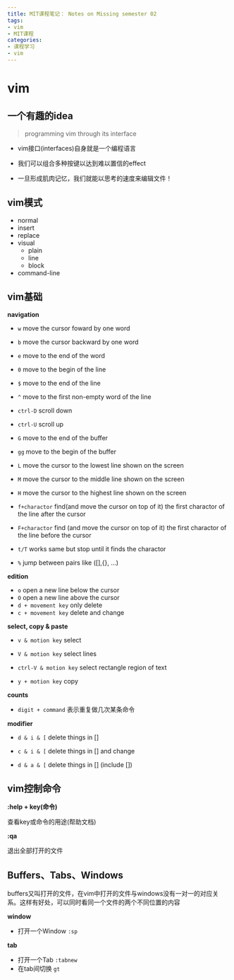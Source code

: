 ```yaml
---
title: MIT课程笔记： Notes on Missing semester 02
tags: 
- vim
- MIT课程
categories:
- 课程学习
- vim
---
```


# vim

## 一个有趣的idea

> programming vim through its interface

- vim接口(interfaces)自身就是一个编程语言
- 我们可以组合多种按键以达到难以置信的effect

- 一旦形成肌肉记忆，我们就能以思考的速度来编辑文件！

## vim模式

- normal
- insert
- replace
- visual
  - plain
  - line
  - block
- command-line

## vim基础

**navigation**

- `w` move the cursor foward by one word

- `b` move the cursor backward by one word
- `e` move to the end of the word
- `0` move to the begin of the line
- `$` move to the end of the line
- `^` move to the first non-empty word of the line
- `ctrl-D`  scroll down
- `ctrl-U` scroll up
- `G` move to the end of the buffer
- `gg` move to the begin of the buffer
- `L` move the cursor to the lowest line shown on the screen
- `M` move the cursor to the middle line shown on the screen
- `H` move the cursor to the highest line shown on the screen

- `f+charactor` find(and move the cursor on top of it) the first charactor of the line after the cursor
- `F+charactor` find (and move the cursor on top of it) the first charactor of the line before the cursor
- `t/T` works same but stop until it finds the charactor
- `%` jump between pairs like ([],{}, ...)

**edition**

- `o` open a new line below the cursor
- `O` open a new line above the cursor
- `d + movement key` only delete
- `c + movement key` delete and change

**select, copy & paste**

- `v & motion key` select
- `V & motion key` select lines
- `ctrl-V & motion key` select rectangle region of text

- `y + motion key` copy

**counts**

- `digit + command` 表示重复做几次某条命令 

**modifier**

- `d & i & [` delete things in []
- `c & i & [` delete things in [] and change

- `d & a & [` delete things in [] (include [])



## vim控制命令

**:help + key(命令)**

查看key或命令的用途(帮助文档)

**:qa**

退出全部打开的文件

## Buffers、Tabs、Windows

buffers又叫打开的文件，在vim中打开的文件与windows没有一对一的对应关系。这样有好处，可以同时看同一个文件的两个不同位置的内容

**window**

- 打开一个Window `:sp`

**tab**

- 打开一个Tab `:tabnew`
- 在tab间切换 `gt`